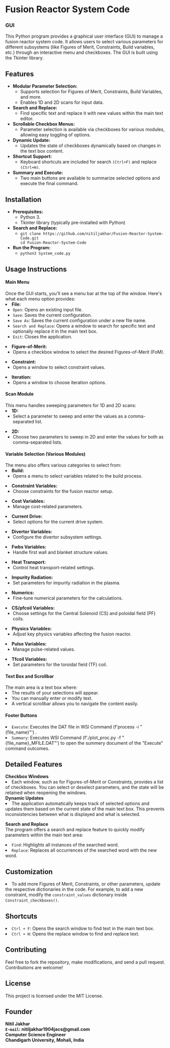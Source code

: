 <h1>Fusion Reactor System Code</h1>
<h3>GUI</h3> 
This Python program provides a graphical user interface (GUI) to manage a fusion reactor system code. It allows users to select various parameters for different subsystems (like Figures of Merit, Constraints, Build variables, etc.) through an interactive menu and checkboxes. The GUI is built using the Tkinter library.

 <h2>Features</h2>
 <ul>
      <li><b>Modular Parameter Selection:</b>
            <ul>
                <li>Supports selection for Figures of Merit, Constraints, Build Variables, and more.</li>
                <li>Enables 1D and 2D scans for input data.
</li>
            </ul>
      </li>
      <li><b>Search and Replace:</b>
            <ul>
                <li>Find specific text and replace it with new values within the main text editor.</li>
            </ul>
      </li>
      <li><b>Scrollable Checkbox Menus:</b>
            <ul>
                <li>Parameter selection is available via checkboxes for various modules, allowing easy toggling of options.</li>
            </ul>
      </li>
      <li><b>Dynamic Update:</b>
            <ul>
                <li>Updates the state of checkboxes dynamically based on changes in the text box content.</li>
            </ul>
      </li>
      <li><b>Shortcut Support:</b>
            <ul>
                <li>Keyboard shortcuts are included for search <code>(Ctrl+F)</code> and replace <code>(Ctrl+H)</code>.</li>
            </ul>
      </li>
      <li><b>Summary and Execute:</b>
            <ul>
                <li>Two main buttons are available to summarize selected options and execute the final command.</li>
            </ul>
      </li>  
</ul>

<h2>Installation</h2>
 <ul>
      <li><b>Prerequisites:</b>
            <ul>
                <li>Python 3.</li>
                <li>Tkinter library (typically pre-installed with Python)</li>
            </ul>
      </li>
      <li><b>Search and Replace:</b>
            <ul>
                <li><code>git clone https://github.com/nitiljakhar/Fusion-Reactor-System-Code.git
cd Fusion-Reactor-System-Code</code></li>
            </ul>
      </li>
      <li><b>Run the Program:</b>
            <ul>
                <li><code>python3 System_code.py</code></li>
            </ul>
      </li> 
</ul>
<h2>Usage Instructions</h2>
<h4>Main Menu</h4>
Once the GUI starts, you'll see a menu bar at the top of the window. Here's what each menu option provides:
<li><b>File:</b>
<ul>
              <li><code>Open</code>: Opens an existing input file.</li>
              <li><code>Save</code>: Saves the current configuration.</li>
              <li><code>Save As</code>: Saves the current configuration under a new file name.</li>
              <li><code>Search and Replace</code>: Opens a window to search for specific text and optionally replace it in the main text box.</li>
              <li><code>Exit</code>: Closes the application.</li>
</ul>
<li><b>Figure-of-Merit:</b>
<ul>
              <li>Opens a checkbox window to select the desired Figures-of-Merit (FoM).</li>
</ul>
<li><b>Constraint:</b>
<ul>
              <li>Opens a window to select constraint values.</li>
</ul>
<li><b>Iteration:</b>
<ul>
              <li>Opens a window to choose iteration options.</li>
</ul>

<h4>Scan Module</h4>
This menu handles sweeping parameters for 1D and 2D scans:
<li><b>1D:</b>
<ul>
              <li>Select a parameter to sweep and enter the values as a comma-separated list.</li>
</ul>
<li><b>2D:</b>
<ul>
              <li>Choose two parameters to sweep in 2D and enter the values for both as comma-separated lists.</li>
</ul>

<h4>Variable Selection (Various Modules)</h4>
The menu also offers various categories to select from:
<li><b>Build:</b>
<ul>
              <li>Opens a menu to select variables related to the build process.</li>
</ul>
<li><b>Constraint Variables:</b>
<ul>
              <li>Choose constraints for the fusion reactor setup.</li>
</ul>
<li><b>Cost Variables:</b>
<ul>
              <li>Manage cost-related parameters.</li>
</ul>
<li><b>Current Drive:</b>
<ul>
              <li>Select options for the current drive system.</li>
</ul>
<li><b>Divertor Variables:</b>
<ul>
              <li>Configure the divertor subsystem settings.</li>
</ul>
<li><b>Fwbs Variables:</b>
<ul>
              <li>Handle first wall and blanket structure values.</li>
</ul>
<li><b>Heat Transport:</b>
<ul>
              <li>Control heat transport-related settings.</li>
</ul>
<li><b>Impurity Radiation:</b>
<ul>
              <li>Set parameters for impurity radiation in the plasma.</li>
</ul>
<li><b>Numerics:</b>
<ul>
              <li>Fine-tune numerical parameters for the calculations.</li>
</ul>
<li><b>CS/pfcoil Variables:</b>
<ul>
              <li>Choose settings for the Central Solenoid (CS) and poloidal field (PF) coils.</li>
</ul>
<li><b>Physics Variables:</b>
<ul>
              <li>Adjust key physics variables affecting the fusion reactor.</li>
</ul>
<li><b>Pulse Variables:</b>
<ul>
              <li>Manage pulse-related values.</li>
</ul>
<li><b>Tfcoil Variables:</b>
<ul>
              <li>Set parameters for the toroidal field (TF) coil.</li>
</ul>

<h4>Text Box and Scrollbar</h4>
The main area is a text box where:
<li>The results of your selections will appear.</li>
<li>You can manually enter or modify text.</li>
<li>A vertical scrollbar allows you to navigate the content easily.</li>

<h4>Footer Buttons</h4>
<li><code>Execute</code>: Executes the DAT file in WSl Command (f'process -i "{file_name}"') .</li>
<li><code>Summary</code>: Executes WSl Command (f'./plot_proc.py -f "{file_name}_MFILE.DAT"') to open the summery document of the "Execute" command outcomes.</li>


<h2>Detailed Features</h2>
<b>Checkbox Windows</b>
<li>Each window, such as for Figures-of-Merit or Constraints, provides a list of checkboxes. You can select or deselect parameters, and the state will be retained when reopening the windows.</li>
<b>Dynamic Updates</b>
<li>The application automatically keeps track of selected options and updates them based on the current state of the main text box. This prevents inconsistencies between what is displayed and what is selected.</li>

<b>Search and Replace</b><br>
The program offers a search and replace feature to quickly modify parameters within the main text area:
<li><code>Find</code>: Highlights all instances of the searched word.</li>
<li><code>Replace</code>: Replaces all occurrences of the searched word with the new word.</li>

<h2>Customization</h2>
<li>To add more Figures of Merit, Constraints, or other parameters, update the respective dictionaries in the code. For example, to add a new constraint, modify the <code>constraint_values</code> dictionary inside <code>Constraint_checkboxes()</code>.</li>

<h2>Shortcuts</h2>
<li><code>Ctrl + F</code>: Opens the search window to find text in the main text box.</li>
<li><code>Ctrl + H</code>: Opens the replace window to find and replace text.</li>


<h2>Contributing</h2>
Feel free to fork the repository, make modifications, and send a pull request. Contributions are welcome!

<h2>License</h2>
This project is licensed under the MIT License.

<h2>Founder</h2>
<b>Nitil Jakhar</b><br>
<b><code>E-mail</code>: nitiljakhar1904jacs@gmail.com</b><br>
<b>Computer Science Engineer</b><br>
<b>Chandigarh University, Mohali, India</b><br>
